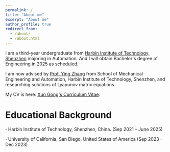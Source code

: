 ```yaml
---
permalink: /
title: "About me"
excerpt: "About me"
author_profile: true
redirect_from: 
  - /about/
  - /about.html
---
```


I am a third-year undergraduate from [Harbin Institute of Technology, Shenzhen](http://en.hitsz.edu.cn/) majoring in Automation. And I will obtain Bachelor's degree of Engineering in 2025 as scheduled. 

I am now advised by [Prof. Ying Zhang](http://faculty.hitsz.edu.cn/zhangying) from School of Mechanical Engineering and Automation, Harbin Institute of Technology, Shenzhen, and researching solutions of Lyapunov matrix equations.

My CV is here: [Xun Gong's Curriculum Vitae](../assets/Curriculum_Vitae.pdf).

Educational Background
======
**·** Harbin Institute of Technology, Shenzhen, China. (Sep 2021 – June 2025) 

**·** University of California, San Diego, United States of America (Sep 2023 – Dec 2023)

